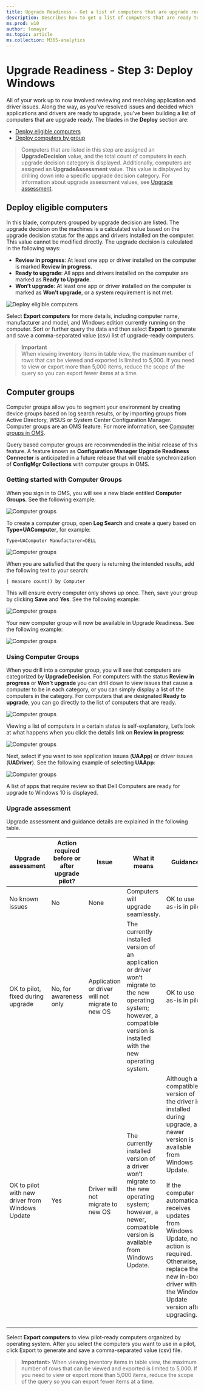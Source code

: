 ```yaml
---
title: Upgrade Readiness - Get a list of computers that are upgrade ready (Windows 10)
description: Describes how to get a list of computers that are ready to be upgraded in Upgrade Readiness.
ms.prod: w10
author: lomayor
ms.topic: article
ms.collection: M365-analytics
---
```


# Upgrade Readiness - Step 3: Deploy Windows

All of your work up to now involved reviewing and resolving application and driver issues. Along the way, as you’ve resolved issues and decided which applications and drivers are ready to upgrade, you’ve been building a list of computers that are upgrade ready. 
The blades in the **Deploy** section are:

- [Deploy eligible computers](#deploy-eligible-computers)
- [Deploy computers by group](#computer-groups) 

>Computers that are listed in this step are assigned an **UpgradeDecision** value, and the total count of computers in each upgrade decision category is displayed. Additionally, computers are assigned an **UpgradeAssessment** value. This value is displayed by drilling down into a specific upgrade decision category. For information about upgrade assessment values, see [Upgrade assessment](#upgrade-assessment).

## Deploy eligible computers

In this blade, computers grouped by upgrade decision are listed. The upgrade decision on the machines is a calculated value based on the upgrade decision status for the apps and drivers installed on the computer.  This value cannot be modified directly. The upgrade decision is calculated in the following ways:
- **Review in progress**:  At least one app or driver installed on the computer is marked **Review in progress**.
- **Ready to upgrade**:  All apps and drivers installed on the computer are marked as **Ready to Upgrade**.
- **Won’t upgrade**:  At least one app or driver installed on the computer is marked as **Won’t upgrade**, or a system requirement is not met.

<!-- PRESERVING ORIGINAL IMAGE CODING JUST IN CASE
<img src="media/image9.png" width="195" height="316" />
-->

![Deploy eligible computers](../images/ua-cg-16.png)

Select **Export computers** for more details, including computer name, manufacturer and model, and Windows edition currently running on the computer. Sort or further query the data and then select **Export** to generate and save a comma-separated value (csv) list of upgrade-ready computers.

>**Important**<br> When viewing inventory items in table view, the maximum number of rows that can be viewed and exported is limited to 5,000. If you need to view or export more than 5,000 items, reduce the scope of the query so you can export fewer items at a time.

## Computer groups

Computer groups allow you to segment your environment by creating device groups based on log search results, or by importing groups from Active Directory, WSUS or System Center Configuration Manager. Computer groups are an OMS feature. For more information, see [Computer groups in OMS](https://blogs.technet.microsoft.com/msoms/2016/04/04/computer-groups-in-oms/).

Query based computer groups are recommended in the initial release of this feature. A feature known as **Configuration Manager Upgrade Readiness Connector** is anticipated in a future release that will enable synchronization of **ConfigMgr Collections** with computer groups in OMS.

### Getting started with Computer Groups

When you sign in to OMS, you will see a new blade entitled **Computer Groups**. See the following example:

![Computer groups](../images/ua-cg-01.png)

To create a computer group, open **Log Search** and create a query based on **Type=UAComputer**, for example:

```
Type=UAComputer Manufacturer=DELL
```

![Computer groups](../images/ua-cg-02.png)

When you are satisfied that the query is returning the intended results, add the following text to your search:

```
| measure count() by Computer
```

This will ensure every computer only shows up once. Then, save your group by clicking **Save** and **Yes**. See the following example:

![Computer groups](../images/ua-cg-03.png)

Your new computer group will now be available in Upgrade Readiness. See the following example:

![Computer groups](../images/ua-cg-04.png)

### Using Computer Groups

When you drill into a computer group, you will see that computers are categorized by **UpgradeDecision**. For computers with the status **Review in progress** or **Won’t upgrade** you can drill down to view issues that cause a computer to be in each category, or you can simply display a list of the computers in the category. For computers that are designated **Ready to upgrade**, you can go directly to the list of computers that are ready.

![Computer groups](../images/ua-cg-05.png)

Viewing a list of computers in a certain status is self-explanatory, Let’s look at what happens when you click the details link on **Review in progress**:

![Computer groups](../images/ua-cg-06.png)

Next, select if you want to see application issues (**UAApp**) or driver issues (**UADriver**). See the following example of selecting **UAApp**:

![Computer groups](../images/ua-cg-07.png)

A list of apps that require review so that Dell Computers are ready for upgrade to Windows 10 is displayed.

### Upgrade assessment

Upgrade assessment and guidance details are explained in the following table.

| Upgrade assessment    | Action required before or after upgrade pilot? | Issue    | What it means   | Guidance      |
|-----------------------|------------------------------------------------|----------|-----------------|---------------|
| No known issues                                 | No                                             | None                                             | Computers will upgrade seamlessly.<br>                                                                                                                                         | OK to use as-is in pilot.                                                                                                                                                                                                                                                                                                                 |
| OK to pilot, fixed during upgrade               | No, for awareness only                         | Application or driver will not migrate to new OS | The currently installed version of an application or driver won’t migrate to the new operating system; however, a compatible version is installed with the new operating system. | OK to use as-is in pilot.                                                                                                                                                                                                                                                                                                                 |
| OK to pilot with new driver from Windows Update | Yes                                            | Driver will not migrate to new OS                | The currently installed version of a driver won’t migrate to the new operating system; however, a newer, compatible version is available from Windows Update.                    | Although a compatible version of the driver is installed during upgrade, a newer version is available from Windows Update. <br><br>If the computer automatically receives updates from Windows Update, no action is required. Otherwise, replace the new in-box driver with the Windows Update version after upgrading. <br> <br> |

Select **Export computers** to view pilot-ready computers organized by operating system. After you select the computers you want to use in a pilot, click Export to generate and save a comma-separated value (csv) file.

>**Important**> When viewing inventory items in table view, the maximum number of rows that can be viewed and exported is limited to 5,000. If you need to view or export more than 5,000 items, reduce the scope of the query so you can export fewer items at a time.
